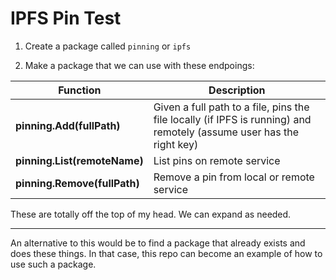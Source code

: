 # IPFS Pin Test

1. Create a package called `pinning` or `ipfs`
   
2. Make a package that we can use with these endpoings:

| Function                   | Description                                                                                                          |
| -------------------------- | -------------------------------------------------------------------------------------------------------------------- |
| **pinning.Add(fullPath)** | Given a full path to a file, pins the file locally (if IPFS is running) and remotely (assume user has the right key) |
| **pinning.List(remoteName)** | List pins on remote service |
| **pinning.Remove(fullPath)** | Remove a pin from local or remote service |

These are totally off the top of my head. We can expand as needed.

------
An alternative to this would be to find a package that already exists and does these things. In that case, this repo can become an example of how to use such a package.
